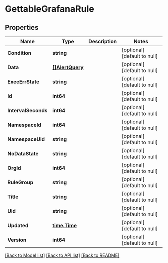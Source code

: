 # GettableGrafanaRule

## Properties
Name | Type | Description | Notes
------------ | ------------- | ------------- | -------------
**Condition** | **string** |  | [optional] [default to null]
**Data** | [**[]AlertQuery**](AlertQuery.md) |  | [optional] [default to null]
**ExecErrState** | **string** |  | [optional] [default to null]
**Id** | **int64** |  | [optional] [default to null]
**IntervalSeconds** | **int64** |  | [optional] [default to null]
**NamespaceId** | **int64** |  | [optional] [default to null]
**NamespaceUid** | **string** |  | [optional] [default to null]
**NoDataState** | **string** |  | [optional] [default to null]
**OrgId** | **int64** |  | [optional] [default to null]
**RuleGroup** | **string** |  | [optional] [default to null]
**Title** | **string** |  | [optional] [default to null]
**Uid** | **string** |  | [optional] [default to null]
**Updated** | [**time.Time**](time.Time.md) |  | [optional] [default to null]
**Version** | **int64** |  | [optional] [default to null]

[[Back to Model list]](../README.md#documentation-for-models) [[Back to API list]](../README.md#documentation-for-api-endpoints) [[Back to README]](../README.md)


